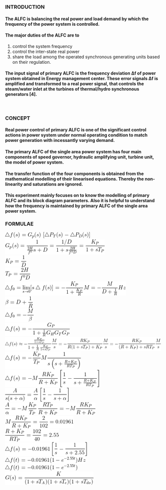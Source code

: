 ### INTRODUCTION<br>
#### The ALFC is balancing the real power and load demand by which the frequency of the power system is controlled. 
#### The major duties of the ALFC are to 
1. control the system frequency 
2. control the inter-state real power 
3. share the load among the operated synchronous generating units based on their regulation.
#### The input signal of primary ALFC is the frequency deviation ∆f of power system obtained in Energy management center. These error signals ∆f is amplified and transformed to a real power signal, that controls the steam/water inlet at the turbines of thermal/hydro synchronous generators [4]. 
<br>

### CONCEPT<br>
#### Real power control of primary ALFC is one of the significant control actions in power system under normal operating condition to match power generation with incessantly varying demand. 
#### The primary ALFC of the single area power system has four main components of speed governor, hydraulic amplifying unit, turbine unit, the model of power system. 
#### The transfer function of the four components is obtained from the mathematical modelling of their linearised equations. Thereby the non-linearity and saturations are ignored. 
#### This experiment mainly focuses on to know the modelling of primary ALFC and its block diagram parameters. Also it is helpful to understand how the frequency is maintained by primary ALFC of the single area power system.

### FORMULAE<br>
![Formula 1](images/Exp8_Formula1.png)<br>
![Formula 2](images/Exp8_Formula2.png)<br>
![Formula 3](images/Exp8_Formula3.png)<br>
![Formula 4](images/Exp8_Formula4.png)<br>
![Formula 5](images/Exp8_Formula5.png)<br>
![Formula 6](images/Exp8_Formula6.png)<br>
![Formula 7](images/Exp8_Formula7.png)<br>
![Formula 8](images/Exp8_Formula8.png)<br>
![Formula 9](images/Exp8_Formula9.png)<br>
![Formula 10](images/Exp8_Formula10.png)<br>
![Formula 11](images/Exp8_Formula11.png)<br>
![Formula 12](images/Exp8_Formula12.png)<br>
![Formula 13](images/Exp8_Formula13.png)<br>
![Formula 14](images/Exp8_Formula14.png)<br>
![Formula 15](images/Exp8_Formula15.png)<br>
![Formula 16](images/Exp8_Formula16.png)<br>
![Formula 17](images/Exp8_Formula17.png)<br>
![Formula 18](images/Exp8_Formula18.png)<br>
![Formula 19](images/Exp8_Formula19.png)<br>
